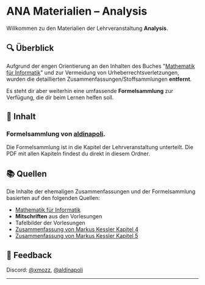 # ANA Materialien – Analysis

Willkommen zu den Materialien der Lehrveranstaltung **Analysis**.

## 🔍 Überblick

Aufgrund der engen Orientierung an den Inhalten des Buches "[Mathematik für Informatik](https://www.heldermann.de/BSM/BSM17/bsm17.htm)" und zur Vermeidung von Urheberrechtsverletzungen, wurden die detaillierten Zusammenfassungen/Stoffsammlungen **entfernt**.

Es steht dir aber weiterhin eine umfassende **Formelsammlung** zur Verfügung, die dir beim Lernen helfen soll.

## 📁 Inhalt

### Formelsammlung von [aldinapoli](https://discord.com/users/575710766787985435).
Die Formelsammlung ist in die Kapitel der Lehrveranstaltung unterteilt.
Die PDF mit allen Kapiteln findest du direkt in diesem Ordner.

## 📚 Quellen

Die Inhalte der ehemaligen Zusammenfassungen und der Formelsammlung basierten auf den folgenden Quellen:

* [Mathematik für Informatik](https://www.heldermann.de/BSM/BSM17/bsm17.htm)
* **Mitschriften** aus den Vorlesungen
* Tafelbilder der Vorlesungen
* [Zusammenfassung von Markus Kessler Kapitel 4](https://vowi.fsinf.at/images/2/2d/TU_Wien-Analysis_UE_(diverse)-Zusammenfassung_Mathematik_-_Kapitel_4_-_Folgen,_Reihen,_Funktionen.pdf)
* [Zusammenfassung von Markus Kessler Kapitel 5](https://vowi.fsinf.at/images/c/cb/TU_Wien-Analysis_UE_%28diverse%29-Zusammenfassung_Mathematik_-_Kapitel_5_-_Differential-_und_Integralrechnung_in_einer_Variable.pdf)

## 🙋 Feedback

Discord: [@xmozz](https://discord.com/users/409696362280517632), [@aldinapoli](https://discord.com/users/575710766787985435)

---
